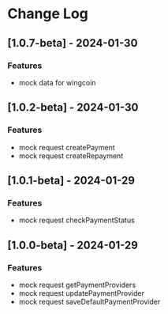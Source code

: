 # Change Log

## [1.0.7-beta] - 2024-01-30

### Features

- mock data for wingcoin

## [1.0.2-beta] - 2024-01-30

### Features

- mock request createPayment
- mock request createRepayment

## [1.0.1-beta] - 2024-01-29

### Features

- mock request checkPaymentStatus

## [1.0.0-beta] - 2024-01-29

### Features

- mock request getPaymentProviders
- mock request updatePaymentProvider
- mock request saveDefaultPaymentProvider
